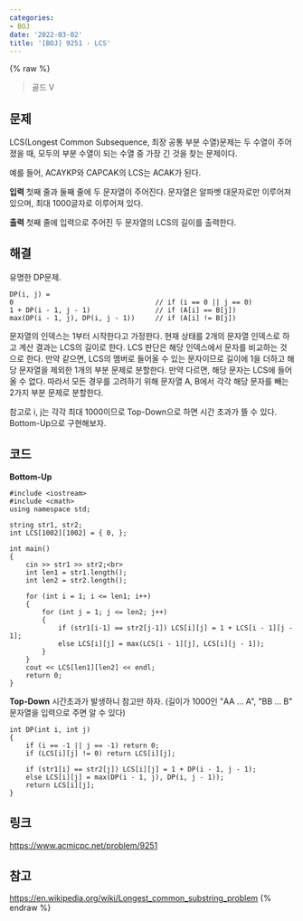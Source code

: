 ```yaml
---
categories:
- BOJ
date: '2022-03-02'
title: '[BOJ] 9251 - LCS'
---
```


{% raw %}
>골드 V

## 문제
LCS(Longest Common Subsequence, 최장 공통 부분 수열)문제는 두 수열이 주어졌을 때, 모두의 부분 수열이 되는 수열 중 가장 긴 것을 찾는 문제이다.

예를 들어, ACAYKP와 CAPCAK의 LCS는 ACAK가 된다.

**입력**
첫째 줄과 둘째 줄에 두 문자열이 주어진다. 문자열은 알파벳 대문자로만 이루어져 있으며, 최대 1000글자로 이루어져 있다.

**출력**
첫째 줄에 입력으로 주어진 두 문자열의 LCS의 길이를 출력한다.

##  해결
유명한 DP문제.

```
DP(i, j) = 
0 									// if (i == 0 || j == 0)
1 + DP(i - 1, j - 1) 				// if (A[i] == B[j])
max(DP(i - 1, j), DP(i, j - 1))		// if (A[i] != B[j])
```
문자열의 인덱스는 1부터 시작한다고 가정한다. 현재 상태를 2개의 문자열 인덱스로 하고 계산 결과는 LCS의 길이로 한다. LCS 판단은 해당 인덱스에서 문자를 비교하는 것으로 한다. 만약 같으면, LCS의 멤버로 들어올 수 있는 문자이므로 길이에 1을 더하고 해당 문자열을 제외한 1개의  부분 문제로 분할한다. 만약 다르면, 해당 문자는 LCS에 들어올 수 없다. 따라서 모든 경우를 고려하기 위해 문자열 A, B에서 각각 해당 문자를 빼는 2가지 부분 문제로 분할한다.

참고로 i, j는 각각 최대 1000이므로 Top-Down으로 하면 시간 초과가 뜰 수 있다. Bottom-Up으로 구현해보자.

## 코드
**Bottom-Up**
```
#include <iostream>
#include <cmath>
using namespace std;

string str1, str2;
int LCS[1002][1002] = { 0, };

int main()
{
	cin >> str1 >> str2;<br>
	int len1 = str1.length();
	int len2 = str2.length();

	for (int i = 1; i <= len1; i++)
	{
		for (int j = 1; j <= len2; j++)
		{
			if (str1[i-1] == str2[j-1]) LCS[i][j] = 1 + LCS[i - 1][j - 1];
			else LCS[i][j] = max(LCS[i - 1][j], LCS[i][j - 1]);
		}
	}
	cout << LCS[len1][len2] << endl;
	return 0;
}
```

**Top-Down**
시간초과가 발생하니 참고만 하자. (길이가 1000인 "AA ... A", "BB ... B" 문자열을 입력으로 주면 알 수 있다)
```
int DP(int i, int j)
{
	if (i == -1 || j == -1) return 0;
	if (LCS[i][j] != 0) return LCS[i][j];

	if (str1[i] == str2[j]) LCS[i][j] = 1 + DP(i - 1, j - 1);
	else LCS[i][j] = max(DP(i - 1, j), DP(i, j - 1));
	return LCS[i][j];
}
```

## 링크
https://www.acmicpc.net/problem/9251

## 참고
https://en.wikipedia.org/wiki/Longest_common_substring_problem
{% endraw %}